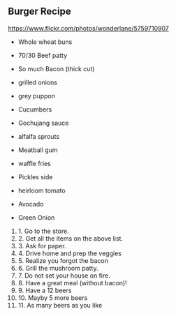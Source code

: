 
## Burger Recipe

https://www.flickr.com/photos/wonderlane/5759710907 

- Whole wheat buns

- 70/30 Beef patty

- So much Bacon (thick cut)

- grilled onions

- grey puppon

- Cucumbers

- Gochujang sauce

- alfalfa sprouts

- Meatball gum

- waffle fries


- Pickles side

- heirloom tomato

- Avocado

- Green Onion

<ol>
<li>1. Go to the store.</li>
<li>2. Get all the items on the above list. </li>
<li>3. Ask for paper.</li>
<li>4. Drive home and prep the veggies</li>
 <li>5. Realize you forgot the bacon
<li>6. Grill the mushroom patty.</li>
<li>7. Do not set your house on fire.</li>
<li>8. Have a great meal (without bacon)!</li>
<li>9. Have a 12 beers</li>
<li>10. Mayby 5 more beers</li>
<li>11. As many beers as you like</li>

</ol>

